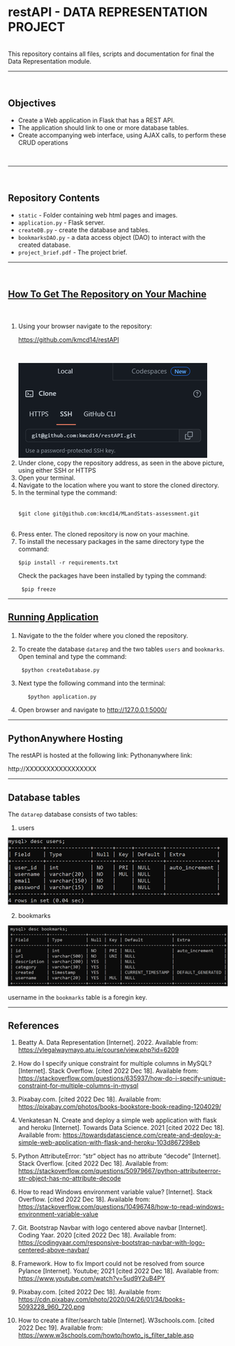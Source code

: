 # restAPI - DATA REPRESENTATION PROJECT

<br>
This repository contains all files, scripts and documentation for final the Data Representation module. 

<br>

---

<br>
<h2>Objectives</h2>

- Create a Web application in Flask that has a REST API.
- The application should link to one or more database tables.
- Create accompanying web interface, using AJAX calls, to perform these CRUD operations


<br>

---

<br>

<h2>Repository Contents</h2>

- ```static``` - Folder containing web html pages and images.
- ````application.py```` - Flask server.
- ````createDB.py```` - create the database and tables.
- ```bookmarksDAO.py``` - a data access object (DAO) to interact with the created database.
- ```project_brief.pdf``` - The project brief.


---

<br>
<h2><b><u><p id='Script'> How To Get The Repository on Your Machine</b></u></p></h2>
<br>
<ol>

<li>Using your browser navigate to the repository:  

https://github.com/kmcd14/restAPI


<br> </il>



<img src='static\images\repository.png'>

<br>

<li>Under clone, copy the repository address, as seen in the above picture, using either SSH or HTTPS</li>
<li> Open your terminal.</li>
<li> Navigate to the location where you want to store the cloned directory.</li>
<li>In the terminal type the command:

<br>

<br>

    
    $git clone git@github.com:kmcd14/MLandStats-assessment.git

<br>
</li>
<li>Press enter. The cloned repository is now on your machine.
</li>
<li> To install the necessary packages in the same directory type the command: 

<br>

    $pip install -r requirements.txt


Check the packages have been installed by typing the command: 

     $pip freeze
</ol>


---

<h2><b><u><p id='Script'> Running Application</b></u></p></h2>

1. Navigate to the the folder where you cloned the repository.

2. To create the database ```datarep``` and the two tables ```users``` and ```bookmarks```. Open teminal and type the command:

        $python createDatabase.py

3. Next type the following command into the terminal:

          $python application.py

4. Open browser and navigate to http://127.0.0.1:5000/



---


<h2>PythonAnywhere Hosting</h2>

The restAPI is hosted at the following link:
Pythonanywhere link:

 http://XXXXXXXXXXXXXXXXX

 ---

 <h2>Database tables</h2>
 
 The ```datarep``` database consists of two tables:

1. users

<img src='static\images\users_table.png'>

<br>

2. bookmarks

<img src='static\images\bookmarks_table.png'>

<br>

username in the ```bookmarks``` table is a foregin key.

 ---


<h2>References</h2>

1.	Beatty A. Data Representation [Internet]. 2022. Available from: https://vlegalwaymayo.atu.ie/course/view.php?id=6209
 	 
2.	How do I specify unique constraint for multiple columns in MySQL? [Internet]. Stack Overflow. [cited 2022 Dec 18]. Available from: https://stackoverflow.com/questions/635937/how-do-i-specify-unique-constraint-for-multiple-columns-in-mysql
 	 
3.	Pixabay.com. [cited 2022 Dec 18]. Available from: https://pixabay.com/photos/books-bookstore-book-reading-1204029/
 	 
4.	Venkatesan N. Create and deploy a simple web application with flask and heroku [Internet]. Towards Data Science. 2021 [cited 2022 Dec 18]. Available from: https://towardsdatascience.com/create-and-deploy-a-simple-web-application-with-flask-and-heroku-103d867298eb
 	 
5.	Python AttributeError: “str” object has no attribute “decode” [Internet]. Stack Overflow. [cited 2022 Dec 18]. Available from: https://stackoverflow.com/questions/50979667/python-attributeerror-str-object-has-no-attribute-decode
 	 
6.	How to read Windows environment variable value? [Internet]. Stack Overflow. [cited 2022 Dec 18]. Available from: https://stackoverflow.com/questions/10496748/how-to-read-windows-environment-variable-value
 	 
7.	Git. Bootstrap Navbar with logo centered above navbar [Internet]. Coding Yaar. 2020 [cited 2022 Dec 18]. Available from: https://codingyaar.com/responsive-bootstrap-navbar-with-logo-centered-above-navbar/
 	 
8.	Framework. How to fix Import could not be resolved from source Pylance [Internet]. Youtube; 2021 [cited 2022 Dec 18]. Available from: https://www.youtube.com/watch?v=5ud9Y2uB4PY
 	 
9.	Pixabay.com. [cited 2022 Dec 18]. Available from: https://cdn.pixabay.com/photo/2020/04/26/01/34/books-5093228_960_720.png
 	 
10.	How to create a filter/search table [Internet]. W3schools.com. [cited 2022 Dec 19]. Available from: https://www.w3schools.com/howto/howto_js_filter_table.asp

